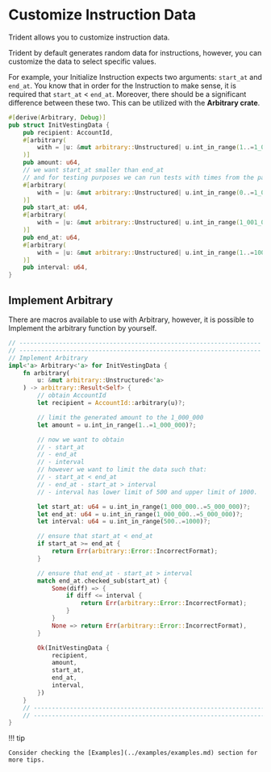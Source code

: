 # Customize Instruction Data


Trident allows you to customize instruction data.

Trident by default generates random data for instructions, however, you can customize the data to select specific values.

For example, your Initialize Instruction expects two arguments: `start_at` and `end_at`. You know that in order for the Instruction to make sense, it is required that `start_at` < `end_at`. Moreover, there should be a significant difference between these two. This can be utilized with the **Arbitrary crate**.


```rust
#[derive(Arbitrary, Debug)]
pub struct InitVestingData {
    pub recipient: AccountId,
    #[arbitrary(
        with = |u: &mut arbitrary::Unstructured| u.int_in_range(1..=1_000_000)
    )]
    pub amount: u64,
    // we want start_at smaller than end_at
    // and for testing purposes we can run tests with times from the past
    #[arbitrary(
        with = |u: &mut arbitrary::Unstructured| u.int_in_range(0..=1_000_000)
    )]
    pub start_at: u64,
    #[arbitrary(
        with = |u: &mut arbitrary::Unstructured| u.int_in_range(1_001_001..=1_050_000)
    )]
    pub end_at: u64,
    #[arbitrary(
        with = |u: &mut arbitrary::Unstructured| u.int_in_range(1..=1000)
    )]
    pub interval: u64,
}
```

## Implement Arbitrary

There are macros available to use with Arbitrary, however, it is possible to Implement the arbitrary function by yourself.


```rust
// -------------------------------------------------------------------
// -------------------------------------------------------------------
// Implement Arbitrary
impl<'a> Arbitrary<'a> for InitVestingData {
    fn arbitrary(
        u: &mut arbitrary::Unstructured<'a>
    ) -> arbitrary::Result<Self> {
        // obtain AccountId
        let recipient = AccountId::arbitrary(u)?;

        // limit the generated amount to the 1_000_000
        let amount = u.int_in_range(1..=1_000_000)?;

        // now we want to obtain
        // - start_at
        // - end_at
        // - interval
        // however we want to limit the data such that:
        // - start_at < end_at
        // - end_at - start_at > interval
        // - interval has lower limit of 500 and upper limit of 1000.

        let start_at: u64 = u.int_in_range(1_000_000..=5_000_000)?;
        let end_at: u64 = u.int_in_range(1_000_000..=5_000_000)?;
        let interval: u64 = u.int_in_range(500..=1000)?;

        // ensure that start_at < end_at
        if start_at >= end_at {
            return Err(arbitrary::Error::IncorrectFormat);
        }

        // ensure that end_at - start_at > interval
        match end_at.checked_sub(start_at) {
            Some(diff) => {
                if diff <= interval {
                    return Err(arbitrary::Error::IncorrectFormat);
                }
            }
            None => return Err(arbitrary::Error::IncorrectFormat),
        }

        Ok(InitVestingData {
            recipient,
            amount,
            start_at,
            end_at,
            interval,
        })
    }
    // -------------------------------------------------------------------
    // -------------------------------------------------------------------
}
```

!!! tip

    Consider checking the [Examples](../examples/examples.md) section for more tips.
